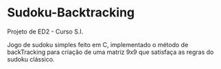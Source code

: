 # Sudoku-Backtracking
Projeto de ED2 - Curso S.I.

Jogo de sudoku simples feito em C, implementado o método de backTracking para criação de uma matriz 9x9 que satisfaça as regras do sudoku clássico.
